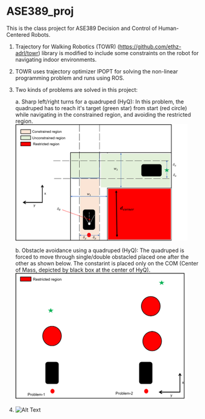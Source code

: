 # ASE389_proj
This is the class project for ASE389 Decision and Control of Human-Centered Robots.

1. Trajectory for Walking Robotics (TOWR) (https://github.com/ethz-adrl/towr) library is modified to include some constraints on the robot for navigating indoor environments.
2. TOWR uses trajectory optimizer IPOPT for solving the non-linear programming problem and runs using ROS.
3. Two kinds of problems are solved in this project:

    a. Sharp left/right turns for a quadruped (HyQ):
        In this problem, the quadruped has to reach it's target (green star) from start (red circle) while navigating in the constrained region, and avoiding the           restricted region.
                   <img src="https://github.com/shubhamsingh91/ASE_389proj/blob/master/catkin_ws/images/proba.png" width="450">


    b. Obstacle avoidance using a quadruped (HyQ):
       The quadruped is forced to move through single/double obstacled placed one after the other as shown below. The constarint is placed only on the COM (Center          of Mass, depicted by black box at the center of HyQ).
               <img src="https://github.com/shubhamsingh91/ASE_389proj/blob/master/catkin_ws/images/probb.png" width="450">


5. ![Alt Text](https://media.giphy.com/media/vFKqnCdLPNOKc/giphy.gif)


